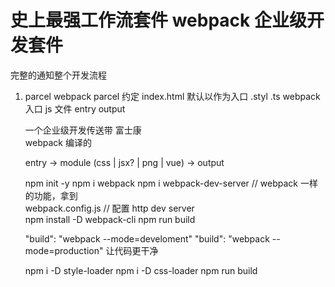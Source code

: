 # 史上最强工作流套件  webpack  企业级开发套件
完整的通知整个开发流程



1. parcel    webpack
    parcel  约定    index.html 默认以作为入口   .styl  .ts
    webpack   入口   js 文件  entry  output

    一个企业级开发传送带
    富士康  
    webpack 编译的


    entry -> module (css | jsx? | png | vue)   ->  output   





    npm init -y
    npm i webpack
    npm i webpack-dev-server    // webpack  一样的功能，拿到  
    webpack.config.js           // 配置     http dev server  
    npm install -D webpack-cli
    npm run build

    "build": "webpack --mode=develoment"
    "build": "webpack --mode=production"    让代码更干净


    npm i -D style-loader
    npm i -D css-loader
    npm run build